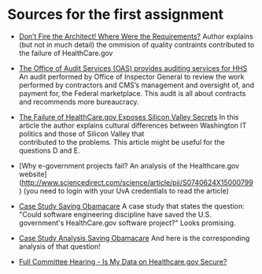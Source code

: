 # Sources for the first assignment

* [Don’t Fire the Architect! Where Were the Requirements?](http://ieeexplore.ieee.org/stamp/stamp.jsp?tp=&arnumber=6774318)
  Author explains (but not in much detail) the ommision of quality contraints contributed to the failure of HealthCare.gov

* [The Office of Audit Services (OAS) provides auditing services for HHS](http://oig.hhs.gov/oas/reports/region3/31403001.pdf)
  An audit performed by Office of Inspector General to review the work performed by contractors and CMS’s management 
  and oversight of, and payment for, the Federal marketplace. This audit is all about contracts and recommends more bureaucracy.

* [The Failure of HealthCare.gov Exposes Silicon Valley Secrets](http://www.computer.org/csdl/mags/ic/2014/06/mic2014060085.pdf)
  In this article the author explains cultural differences between Washington IT politics and those of Silicon Valley that       
  contributed to the problems. This article might be useful for the questions D and E.

* [Why e-government projects fail? An analysis of the Healthcare.gov website] (http://www.sciencedirect.com/science/article/pii/S0740624X15000799) (you need to login with your UvA credentials to read the article)

* [Case Study Saving Obamacare](http://www.chambers.com.au/public_resources/case_study/obamacare/saving-obamacare-case-study.pdf)
  A case study that states the question: "Could software engineering discipline have saved the U.S. government's HealthCare.gov software project?" Looks promising.

* [Case Study Analysis Saving Obamacare](http://www.chambers.com.au/public_resources/case_study/obamacare/saving-obamacare-case-study-analysis.pdf) And here is the corresponding analysis of that question!
  
* [Full Committee Hearing - Is My Data on Healthcare.gov Secure?](https://science.house.gov/legislation/hearings/full-committee-hearing-my-data-healthcaregov-secure)

